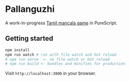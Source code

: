 # Pallanguzhi

A work-in-progress [Tamil mancala game](http://mancala.wikia.com/wiki/Pallankuzhi) in PureScript.

## Getting started

```sh
npm install
npm run watch # run with file watch and hot reload
# npm run serve  <- no file watch or hot reload
# npm run build <- bundles and minifies for production
```

Visit `http://localhost:3000` in your browser.

